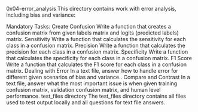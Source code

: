 0x04-error_analysis
This directory contains work with error analysis, including bias and variance:

Mandatory Tasks:
Create Confusion
Write a function that creates a confusion matrix from given labels matrix and logits (predicted labels) matrix.
Sensitivity
Write a function that calculates the sensitivity for each class in a confusion matrix.
Precision
Write a function that calculates the precision for each class in a confusion matrix.
Specificity
Write a function that calculates the specificity for each class in a confusion matrix.
F1 Score
Write a function that calculates the F1 score for each class in a confusion matrix.
Dealing with Error
In a text file, answer how to handle error for different given scenarios of bias and variance..
Compare and Contrast
In a text file, answer what the most important issue is when given training confusion matrix, validation confusion matrix, and human level performance.
test_files directory
The test_files directory contains all files used to test output locally and all questions for text file answers.
